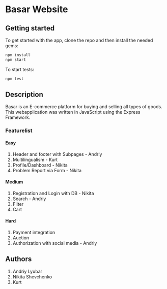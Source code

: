 # Basar Website

## Getting started

To get started with the app, clone the repo and
then install the needed gems:

```bash
npm install
npm start
```

To start tests:

```bash
npm test
```

## Description

Basar is an E-commerce platform for buying and selling all types of goods. This webapplication was written in JavaScript using the Express Framework.

### Featurelist

#### Easy

1. Header and footer with Subpages - Andriy
2. Multilingualism - Kurt
3. Profile/Dashboard - Nikita
4. Problem Report via Form - Nikita

#### Medium

1. Registration and Login with DB - Nikita
2. Search - Andriy
3. Filter
4. Cart

#### Hard

1. Payment integration
2. Auction
3. Authorization with social media - Andriy

## Authors

1. Andriy Lyubar
2. Nikita Shevchenko
3. Kurt
